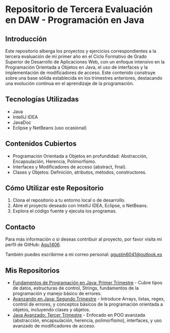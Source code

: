 <!DOCTYPE html>
<html lang="es">
<head>
    <meta charset="UTF-8">
    <meta name="viewport" content="width=device-width, initial-scale=1.0">
</head>
<body>
    <h1>Repositorio de Tercera Evaluación en DAW - Programación en Java</h1>
    <h2>Introducción</h2>
    <p>Este repositorio alberga los proyectos y ejercicios correspondientes a la tercera evaluación de mi primer año en el Ciclo Formativo de Grado Superior de Desarrollo de Aplicaciones Web, con un enfoque intensivo en la Programación Orientada a Objetos en Java, el uso de interfaces y la implementación de modificadores de acceso. Este contenido construye sobre una base sólida establecida en los trimestres anteriores, destacando una evolución continua en el aprendizaje de la programación.</p>
    
<h2>Tecnologías Utilizadas</h2>
    <ul>
        <li>Java</li>
        <li>IntelliJ IDEA</li>
        <li>JavaDoc</li>
        <li>Eclipse y NetBeans (uso ocasional)</li>
    </ul>
    
<h2>Contenidos Cubiertos</h2>
    <ul>
        <li>Programación Orientada a Objetos en profundidad: Abstracción, Encapsulación, Herencia, Polimorfismo.</li>
        <li>Interfaces y Modificadores de acceso (abstract, final).</li>
        <li>Clases y Objetos: Definición, atributos, métodos, constructores.</li>
    </ul>
    
<h2>Cómo Utilizar este Repositorio</h2>
    <ol>
        <li>Clona el repositorio a tu entorno local o de desarrollo.</li>
        <li>Abre el proyecto deseado con IntelliJ IDEA, Eclipse, o NetBeans.</li>
        <li>Explora el código fuente y ejecuta los programas.</li>
    </ol>
    
<h2>Contacto</h2>
    <p>Para más información o si deseas contribuir al proyecto, por favor visita mi perfil de GitHub: <a href="https://github.com/Agu1406">Agu1406</a>.</p>
    <p>También puedes escribirme a mi correo personal: <a href="mailto:agustin6041@outlook.es">agustin6041@outlook.es</a></p>
    
<h2>Mis Repositorios</h2>
    <ul>
        <li><a href="https://github.com/Agu1406/PrimeraEvaluacionJava">Fundamentos de Programación en Java: Primer Trimestre</a> - Cubre tipos de datos, estructuras de control, Strings, fundamentos de la programación y manejo básico de errores.</li>
        <li><a href="https://github.com/Agu1406/SegundaEvaluacionJava">Avanzando en Java: Segundo Trimestre</a> - Introduce Arrays, listas, regex, control de errores, y conceptos básicos de la programación orientada a objetos, incluyendo clases y objetos.</li>
        <li><a href="https://github.com/Agu1406/TerceraEvaluacionJava">Java Avanzado: Tercer Trimestre</a> - Enfocado en POO avanzada (abstracción, encapsulación, herencia, polimorfismo), interfaces, y uso avanzado de modificadores de acceso.</li>
    </ul>
</body>
</html>
